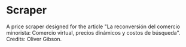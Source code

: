# Scraper
A price scraper designed for the article "La reconversión del comercio minorista: Comercio virtual, precios dinámicos y costos de búsqueda". Credits: Oliver Gibson.
